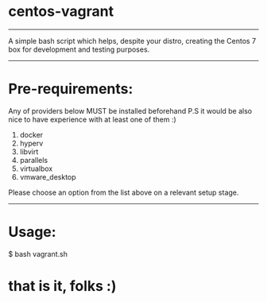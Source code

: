 ﻿# centos-vagrant
------------ 
A simple bash script which helps, despite your distro, creating the Centos 7 box for development and testing purposes.

-------
# Pre-requirements:
Any of providers below MUST be installed beforehand 
P.S it would be also nice to have experience with at least one of them :) 

1) docker
2) hyperv
3) libvirt
4) parallels
5) virtualbox
6) vmware_desktop

Please choose an option from the list above on a relevant setup stage.

-------
# Usage:

$ bash vagrant.sh




























# that is it, folks :)
